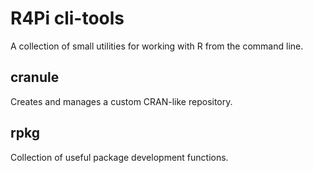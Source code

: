 # R4Pi cli-tools

A collection of small utilities for working with R from the command line.

## cranule

Creates and manages a custom CRAN-like repository.

## rpkg

Collection of useful package development functions.

